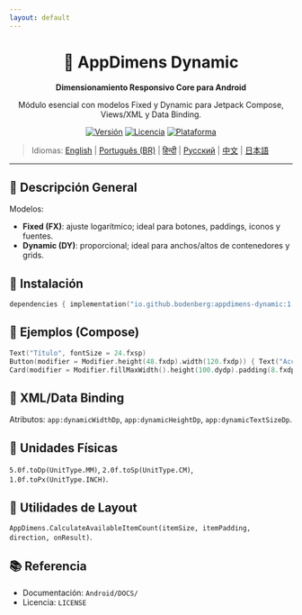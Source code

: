 ```yaml
---
layout: default
---
```


<div align="center">
    <h1>📐 AppDimens Dynamic</h1>
    <p><strong>Dimensionamiento Responsivo Core para Android</strong></p>
    <p>Módulo esencial con modelos Fixed y Dynamic para Jetpack Compose, Views/XML y Data Binding.</p>

[![Versión](https://img.shields.io/badge/version-1.0.8-blue.svg)](https://github.com/bodenberg/appdimens/releases)
[![Licencia](https://img.shields.io/badge/license-Apache%202.0-green.svg)](../../../LICENSE)
[![Plataforma](https://img.shields.io/badge/platform-Android%2021+-orange.svg)](https://developer.android.com/)
</div>

> Idiomas: [English](../../../../Android/appdimens_dynamic/README.md) | [Português (BR)](../../pt-BR/Android/appdimens_dynamic/README.md) | [हिन्दी](../../hi/Android/appdimens_dynamic/README.md) | [Русский](../../ru/Android/appdimens_dynamic/README.md) | [中文](../../zh/Android/appdimens_dynamic/README.md) | [日本語](../../ja/Android/appdimens_dynamic/README.md)

---

## 🎯 Descripción General

Modelos:
- **Fixed (FX)**: ajuste logarítmico; ideal para botones, paddings, iconos y fuentes.
- **Dynamic (DY)**: proporcional; ideal para anchos/altos de contenedores y grids.

## 🚀 Instalación
```kotlin
dependencies { implementation("io.github.bodenberg:appdimens-dynamic:1.0.8") }
```

## 🎨 Ejemplos (Compose)
```kotlin
Text("Título", fontSize = 24.fxsp)
Button(modifier = Modifier.height(48.fxdp).width(120.fxdp)) { Text("Acción") }
Card(modifier = Modifier.fillMaxWidth().height(100.dydp).padding(8.fxdp)) { /* ... */ }
```

## 📄 XML/Data Binding
Atributos: `app:dynamicWidthDp`, `app:dynamicHeightDp`, `app:dynamicTextSizeDp`.

## 📏 Unidades Físicas
`5.0f.toDp(UnitType.MM)`, `2.0f.toSp(UnitType.CM)`, `1.0f.toPx(UnitType.INCH)`.

## 🧮 Utilidades de Layout
`AppDimens.CalculateAvailableItemCount(itemSize, itemPadding, direction, onResult)`.

## 📚 Referencia
- Documentación: `Android/DOCS/`
- Licencia: `LICENSE`
